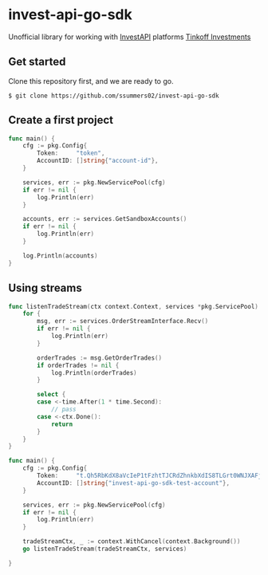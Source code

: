 # invest-api-go-sdk
Unofficial library for working with [InvestAPI](https://tinkoff.github.io/investAPI/) platforms  [Tinkoff Investments](https://www.tinkoff.ru/sl/AugaFvDlqEP)

## Get started

Clone this repository first, and we are ready to go.

```shell script
$ git clone https://github.com/ssummers02/invest-api-go-sdk
```

## Create a first project
```go
func main() {
	cfg := pkg.Config{
		Token:     "token",
		AccountID: []string{"account-id"},
	}

	services, err := pkg.NewServicePool(cfg)
	if err != nil {
		log.Println(err)
	}

	accounts, err := services.GetSandboxAccounts()
	if err != nil {
		log.Println(err)
	}

	log.Println(accounts)
}
```


## Using streams

```go
func listenTradeStream(ctx context.Context, services *pkg.ServicePool) {
	for {
		msg, err := services.OrderStreamInterface.Recv()
		if err != nil {
			log.Println(err)
		}

		orderTrades := msg.GetOrderTrades()
		if orderTrades != nil {
			log.Println(orderTrades)
		}

		select {
		case <-time.After(1 * time.Second):
			// pass
		case <-ctx.Done():
			return
		}
	}
}

func main() {
	cfg := pkg.Config{
		Token:     "t.Qh5RbKdX8aVcIeP1tFzhtTJCRdZhnkbXdIS8TLGrt0WNJXAFjaGjrFjRse0yp90Ic-BTnAH71nY5JfXChICsEg",
		AccountID: []string{"invest-api-go-sdk-test-account"},
	}

	services, err := pkg.NewServicePool(cfg)
	if err != nil {
		log.Println(err)
	}

	tradeStreamCtx, _ := context.WithCancel(context.Background())
	go listenTradeStream(tradeStreamCtx, services)

}

```